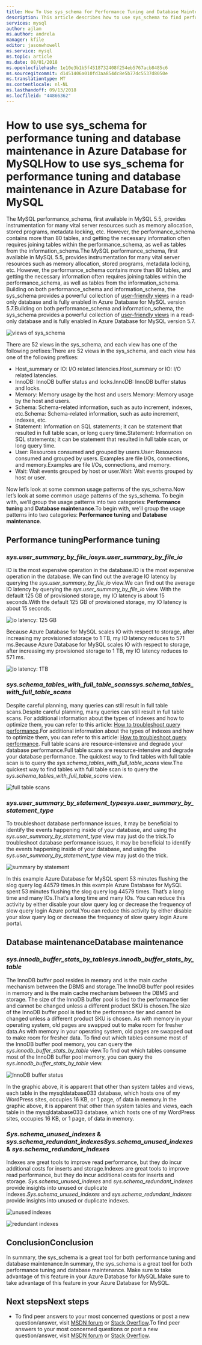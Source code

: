 ```yaml
---
title: How To Use sys_schema for Performance Tuning and Database Maintenance in Azure Database for MySQL
description: This article describes how to use sys_schema to find performance issues and maintain database in Azure Database for MySQL.
services: mysql
author: ajlam
ms.author: andrela
manager: kfile
editor: jasonwhowell
ms.service: mysql
ms.topic: article
ms.date: 08/01/2018
ms.openlocfilehash: 1e10e3b1b5f4518732408f254eb5767acb8485c6
ms.sourcegitcommit: d1451406a010fd3aa854dc8e5b77dc5537d8050e
ms.translationtype: MT
ms.contentlocale: nl-NL
ms.lasthandoff: 09/13/2018
ms.locfileid: "44866362"
---
```

# <a name="how-to-use-sysschema-for-performance-tuning-and-database-maintenance-in-azure-database-for-mysql"></a><span data-ttu-id="e4fd4-103">How to use sys_schema for performance tuning and database maintenance in Azure Database for MySQL</span><span class="sxs-lookup"><span data-stu-id="e4fd4-103">How to use sys_schema for performance tuning and database maintenance in Azure Database for MySQL</span></span>

<span data-ttu-id="e4fd4-104">The MySQL performance_schema, first available in MySQL 5.5, provides instrumentation for many vital server resources such as memory allocation, stored programs, metadata locking, etc. However, the performance_schema contains more than 80 tables, and getting the necessary information often requires joining tables within the performance_schema, as well as tables from the information_schema.</span><span class="sxs-lookup"><span data-stu-id="e4fd4-104">The MySQL performance_schema, first available in MySQL 5.5, provides instrumentation for many vital server resources such as memory allocation, stored programs, metadata locking, etc. However, the performance_schema contains more than 80 tables, and getting the necessary information often requires joining tables within the performance_schema, as well as tables from the information_schema.</span></span> <span data-ttu-id="e4fd4-105">Building on both performance_schema and information_schema, the sys_schema provides a powerful collection of [user-friendly views](https://dev.mysql.com/doc/refman/5.7/en/sys-schema-views.html) in a read-only database and is fully enabled in Azure Database for MySQL version 5.7.</span><span class="sxs-lookup"><span data-stu-id="e4fd4-105">Building on both performance_schema and information_schema, the sys_schema provides a powerful collection of [user-friendly views](https://dev.mysql.com/doc/refman/5.7/en/sys-schema-views.html) in a read-only database and is fully enabled in Azure Database for MySQL version 5.7.</span></span>

![views of sys_schema](./media/howto-troubleshoot-sys-schema/sys-schema-views.png)

<span data-ttu-id="e4fd4-107">There are 52 views in the sys_schema, and each view has one of the following prefixes:</span><span class="sxs-lookup"><span data-stu-id="e4fd4-107">There are 52 views in the sys_schema, and each view has one of the following prefixes:</span></span>

- <span data-ttu-id="e4fd4-108">Host_summary or IO: I/O related latencies.</span><span class="sxs-lookup"><span data-stu-id="e4fd4-108">Host_summary or IO: I/O related latencies.</span></span>
- <span data-ttu-id="e4fd4-109">InnoDB: InnoDB buffer status and locks.</span><span class="sxs-lookup"><span data-stu-id="e4fd4-109">InnoDB: InnoDB buffer status and locks.</span></span>
- <span data-ttu-id="e4fd4-110">Memory: Memory usage by the host and users.</span><span class="sxs-lookup"><span data-stu-id="e4fd4-110">Memory: Memory usage by the host and users.</span></span>
- <span data-ttu-id="e4fd4-111">Schema: Schema-related information, such as auto increment, indexes, etc.</span><span class="sxs-lookup"><span data-stu-id="e4fd4-111">Schema: Schema-related information, such as auto increment, indexes, etc.</span></span>
- <span data-ttu-id="e4fd4-112">Statement: Information on SQL statements; it can be statement that resulted in full table scan, or long query time.</span><span class="sxs-lookup"><span data-stu-id="e4fd4-112">Statement: Information on SQL statements; it can be statement that resulted in full table scan, or long query time.</span></span>
- <span data-ttu-id="e4fd4-113">User: Resources consumed and grouped by users.</span><span class="sxs-lookup"><span data-stu-id="e4fd4-113">User: Resources consumed and grouped by users.</span></span> <span data-ttu-id="e4fd4-114">Examples are file I/Os, connections, and memory.</span><span class="sxs-lookup"><span data-stu-id="e4fd4-114">Examples are file I/Os, connections, and memory.</span></span>
- <span data-ttu-id="e4fd4-115">Wait: Wait events grouped by host or user.</span><span class="sxs-lookup"><span data-stu-id="e4fd4-115">Wait: Wait events grouped by host or user.</span></span>

<span data-ttu-id="e4fd4-116">Now let’s look at some common usage patterns of the sys_schema.</span><span class="sxs-lookup"><span data-stu-id="e4fd4-116">Now let’s look at some common usage patterns of the sys_schema.</span></span> <span data-ttu-id="e4fd4-117">To begin with, we’ll group the usage patterns into two categories: **Performance tuning** and **Database maintenance**.</span><span class="sxs-lookup"><span data-stu-id="e4fd4-117">To begin with, we’ll group the usage patterns into two categories: **Performance tuning** and **Database maintenance**.</span></span>

## <a name="performance-tuning"></a><span data-ttu-id="e4fd4-118">Performance tuning</span><span class="sxs-lookup"><span data-stu-id="e4fd4-118">Performance tuning</span></span>

### <a name="sysusersummarybyfileio"></a><span data-ttu-id="e4fd4-119">*sys.user_summary_by_file_io*</span><span class="sxs-lookup"><span data-stu-id="e4fd4-119">*sys.user_summary_by_file_io*</span></span>

<span data-ttu-id="e4fd4-120">IO is the most expensive operation in the database.</span><span class="sxs-lookup"><span data-stu-id="e4fd4-120">IO is the most expensive operation in the database.</span></span> <span data-ttu-id="e4fd4-121">We can find out the average IO latency by querying the *sys.user_summary_by_file_io* view.</span><span class="sxs-lookup"><span data-stu-id="e4fd4-121">We can find out the average IO latency by querying the *sys.user_summary_by_file_io* view.</span></span> <span data-ttu-id="e4fd4-122">With the default 125 GB of provisioned storage, my IO latency is about 15 seconds.</span><span class="sxs-lookup"><span data-stu-id="e4fd4-122">With the default 125 GB of provisioned storage, my IO latency is about 15 seconds.</span></span>

![io latency: 125 GB](./media/howto-troubleshoot-sys-schema/io-latency-125GB.png)

<span data-ttu-id="e4fd4-124">Because Azure Database for MySQL scales IO with respect to storage, after increasing my provisioned storage to 1 TB, my IO latency reduces to 571 ms.</span><span class="sxs-lookup"><span data-stu-id="e4fd4-124">Because Azure Database for MySQL scales IO with respect to storage, after increasing my provisioned storage to 1 TB, my IO latency reduces to 571 ms.</span></span>

![io latency: 1TB](./media/howto-troubleshoot-sys-schema/io-latency-1TB.png)

### <a name="sysschematableswithfulltablescans"></a><span data-ttu-id="e4fd4-126">*sys.schema_tables_with_full_table_scans*</span><span class="sxs-lookup"><span data-stu-id="e4fd4-126">*sys.schema_tables_with_full_table_scans*</span></span>

<span data-ttu-id="e4fd4-127">Despite careful planning, many queries can still result in full table scans.</span><span class="sxs-lookup"><span data-stu-id="e4fd4-127">Despite careful planning, many queries can still result in full table scans.</span></span> <span data-ttu-id="e4fd4-128">For additional information about the types of indexes and how to optimize them, you can refer to this article: [How to troubleshoot query performance](./howto-troubleshoot-query-performance.md).</span><span class="sxs-lookup"><span data-stu-id="e4fd4-128">For additional information about the types of indexes and how to optimize them, you can refer to this article: [How to troubleshoot query performance](./howto-troubleshoot-query-performance.md).</span></span> <span data-ttu-id="e4fd4-129">Full table scans are resource-intensive and degrade your database performance.</span><span class="sxs-lookup"><span data-stu-id="e4fd4-129">Full table scans are resource-intensive and degrade your database performance.</span></span> <span data-ttu-id="e4fd4-130">The quickest way to find tables with full table scan is to query the *sys.schema_tables_with_full_table_scans* view.</span><span class="sxs-lookup"><span data-stu-id="e4fd4-130">The quickest way to find tables with full table scan is to query the *sys.schema_tables_with_full_table_scans* view.</span></span>

![full table scans](./media/howto-troubleshoot-sys-schema/full-table-scans.png)

### <a name="sysusersummarybystatementtype"></a><span data-ttu-id="e4fd4-132">*sys.user_summary_by_statement_type*</span><span class="sxs-lookup"><span data-stu-id="e4fd4-132">*sys.user_summary_by_statement_type*</span></span>

<span data-ttu-id="e4fd4-133">To troubleshoot database performance issues, it may be beneficial to identify the events happening inside of your database, and using the *sys.user_summary_by_statement_type* view may just do the trick.</span><span class="sxs-lookup"><span data-stu-id="e4fd4-133">To troubleshoot database performance issues, it may be beneficial to identify the events happening inside of your database, and using the *sys.user_summary_by_statement_type* view may just do the trick.</span></span>

![summary by statement](./media/howto-troubleshoot-sys-schema/summary-by-statement.png)

<span data-ttu-id="e4fd4-135">In this example Azure Database for MySQL spent 53 minutes flushing the slog query log 44579 times.</span><span class="sxs-lookup"><span data-stu-id="e4fd4-135">In this example Azure Database for MySQL spent 53 minutes flushing the slog query log 44579 times.</span></span> <span data-ttu-id="e4fd4-136">That’s a long time and many IOs.</span><span class="sxs-lookup"><span data-stu-id="e4fd4-136">That’s a long time and many IOs.</span></span> <span data-ttu-id="e4fd4-137">You can reduce this activity by either disable your slow query log or decrease the frequency of slow query login Azure portal.</span><span class="sxs-lookup"><span data-stu-id="e4fd4-137">You can reduce this activity by either disable your slow query log or decrease the frequency of slow query login Azure portal.</span></span>

## <a name="database-maintenance"></a><span data-ttu-id="e4fd4-138">Database maintenance</span><span class="sxs-lookup"><span data-stu-id="e4fd4-138">Database maintenance</span></span>

### <a name="sysinnodbbufferstatsbytable"></a><span data-ttu-id="e4fd4-139">*sys.innodb_buffer_stats_by_table*</span><span class="sxs-lookup"><span data-stu-id="e4fd4-139">*sys.innodb_buffer_stats_by_table*</span></span>

<span data-ttu-id="e4fd4-140">The InnoDB buffer pool resides in memory and is the main cache mechanism between the DBMS and storage.</span><span class="sxs-lookup"><span data-stu-id="e4fd4-140">The InnoDB buffer pool resides in memory and is the main cache mechanism between the DBMS and storage.</span></span> <span data-ttu-id="e4fd4-141">The size of the InnoDB buffer pool is tied to the performance tier and cannot be changed unless a different product SKU is chosen.</span><span class="sxs-lookup"><span data-stu-id="e4fd4-141">The size of the InnoDB buffer pool is tied to the performance tier and cannot be changed unless a different product SKU is chosen.</span></span> <span data-ttu-id="e4fd4-142">As with memory in your operating system, old pages are swapped out to make room for fresher data.</span><span class="sxs-lookup"><span data-stu-id="e4fd4-142">As with memory in your operating system, old pages are swapped out to make room for fresher data.</span></span> <span data-ttu-id="e4fd4-143">To find out which tables consume most of the InnoDB buffer pool memory, you can query the *sys.innodb_buffer_stats_by_table* view.</span><span class="sxs-lookup"><span data-stu-id="e4fd4-143">To find out which tables consume most of the InnoDB buffer pool memory, you can query the *sys.innodb_buffer_stats_by_table* view.</span></span>

![InnoDB buffer status](./media/howto-troubleshoot-sys-schema/innodb-buffer-status.png)

<span data-ttu-id="e4fd4-145">In the graphic above, it is apparent that other than system tables and views, each table in the mysqldatabase033 database, which hosts one of my WordPress sites, occupies 16 KB, or 1 page, of data in memory.</span><span class="sxs-lookup"><span data-stu-id="e4fd4-145">In the graphic above, it is apparent that other than system tables and views, each table in the mysqldatabase033 database, which hosts one of my WordPress sites, occupies 16 KB, or 1 page, of data in memory.</span></span>

### <a name="sysschemaunusedindexes--sysschemaredundantindexes"></a><span data-ttu-id="e4fd4-146">*Sys.schema_unused_indexes* & *sys.schema_redundant_indexes*</span><span class="sxs-lookup"><span data-stu-id="e4fd4-146">*Sys.schema_unused_indexes* & *sys.schema_redundant_indexes*</span></span>

<span data-ttu-id="e4fd4-147">Indexes are great tools to improve read performance, but they do incur additional costs for inserts and storage.</span><span class="sxs-lookup"><span data-stu-id="e4fd4-147">Indexes are great tools to improve read performance, but they do incur additional costs for inserts and storage.</span></span> <span data-ttu-id="e4fd4-148">*Sys.schema_unused_indexes* and *sys.schema_redundant_indexes* provide insights into unused or duplicate indexes.</span><span class="sxs-lookup"><span data-stu-id="e4fd4-148">*Sys.schema_unused_indexes* and *sys.schema_redundant_indexes* provide insights into unused or duplicate indexes.</span></span>

![unused indexes](./media/howto-troubleshoot-sys-schema/unused-indexes.png)

![redundant indexes](./media/howto-troubleshoot-sys-schema/redundant-indexes.png)

## <a name="conclusion"></a><span data-ttu-id="e4fd4-151">Conclusion</span><span class="sxs-lookup"><span data-stu-id="e4fd4-151">Conclusion</span></span>

<span data-ttu-id="e4fd4-152">In summary, the sys_schema is a great tool for both performance tuning and database maintenance.</span><span class="sxs-lookup"><span data-stu-id="e4fd4-152">In summary, the sys_schema is a great tool for both performance tuning and database maintenance.</span></span> <span data-ttu-id="e4fd4-153">Make sure to take advantage of this feature in your Azure Database for MySQL.</span><span class="sxs-lookup"><span data-stu-id="e4fd4-153">Make sure to take advantage of this feature in your Azure Database for MySQL.</span></span> 

## <a name="next-steps"></a><span data-ttu-id="e4fd4-154">Next steps</span><span class="sxs-lookup"><span data-stu-id="e4fd4-154">Next steps</span></span>
- <span data-ttu-id="e4fd4-155">To find peer answers to your most concerned questions or post a new question/answer, visit [MSDN forum](https://social.msdn.microsoft.com/forums/security/en-US/home?forum=AzureDatabaseforMySQL) or [Stack Overflow](https://stackoverflow.com/questions/tagged/azure-database-mysql).</span><span class="sxs-lookup"><span data-stu-id="e4fd4-155">To find peer answers to your most concerned questions or post a new question/answer, visit [MSDN forum](https://social.msdn.microsoft.com/forums/security/en-US/home?forum=AzureDatabaseforMySQL) or [Stack Overflow](https://stackoverflow.com/questions/tagged/azure-database-mysql).</span></span>
